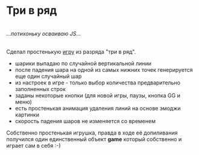 # Три в ряд

<br>*...потихоньку осваиваю JS...*

<br>Сделал простенькую [игру](https://dstassk.github.io/Three-in-a-row/) из разряда "три в ряд".

- шарики выпадаю по случайной вертикальной линии
- после падения шара на одной из самых нижних точек генерируется еще один случайный шар
- из настроек в игре - только выбор количества предварительно заполненных строк
- заданы некоторые кнопки (для новой игры, паузы, кнопка GG и меню)
- есть простенькая анимация удаления линий на основе эмоджи картинки
- скорость падения шаров не изменяется со временем

Собственно простенькая игрушка, правда в ходе её допиливания получился один единственный объект **game** который собственно и играет сам в себя :-)
